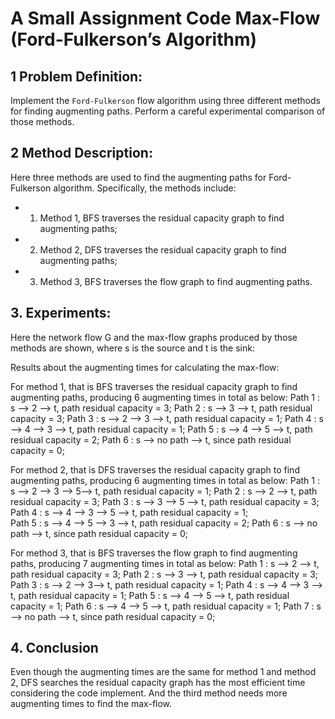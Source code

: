 # A Small Assignment Code Max-Flow (Ford-Fulkerson’s Algorithm) 


## 1 Problem Definition:
Implement the `Ford-Fulkerson` flow algorithm using three different methods for finding augmenting paths. Perform a careful experimental comparison of those methods.

## 2 Method Description:

Here three methods are used to find the augmenting paths for Ford-Fulkerson algorithm. Specifically, the methods include:

- 1) Method 1, BFS traverses the residual capacity graph to find augmenting paths;
- 2) Method 2, DFS traverses the residual capacity graph to find augmenting paths;
- 3) Method 3, BFS traverses the flow graph to find augmenting paths.

## 3. Experiments:
Here the network flow G and the max-flow graphs produced by those methods are shown, where s is the source and t is the sink:
     
   
Results about the augmenting times for calculating the max-flow:


For method 1, that is BFS traverses the residual capacity graph to find augmenting paths, producing 6 augmenting times in total as below:
   Path 1 :  s --> 2 -->  t, path residual capacity = 3;
   Path 2 :  s --> 3 -->  t, path residual capacity = 3;
   Path 3 :  s --> 2 --> 3 -->  t, path residual capacity = 1;
   Path 4 :  s --> 4 --> 3 -->  t, path residual capacity = 1;
   Path 5 :  s --> 4 --> 5 -->  t, path residual capacity = 2;
   Path 6 :  s --> no path -->  t, since path residual capacity = 0;

For method 2, that is DFS traverses the residual capacity graph to find augmenting paths, producing 6 augmenting times in total as below:
   Path 1 :  s --> 2 --> 3 --> 5-->  t, path residual capacity = 1;
   Path 2 :  s --> 2 -->  t, path residual capacity = 3;
   Path 3 :  s --> 3 --> 5 -->  t, path residual capacity = 3;
   Path 4 : s --> 4 --> 3 --> 5 -->  t, path residual capacity = 1;   
  Path 5 :  s --> 4 --> 5 --> 3 -->  t, path residual capacity = 2;
  Path 6 :  s --> no path -->  t, since path residual capacity = 0;

For method 3, that is BFS traverses the flow graph to find augmenting paths, producing 7 augmenting times in total as below:
   Path 1 :  s --> 2 -->  t, path residual capacity = 3;
   Path 2 :  s --> 3 -->  t, path residual capacity = 3;
   Path 3 :  s --> 2 --> 3-->  t, path residual capacity = 1;
   Path 4 :  s --> 4 --> 3 -->  t, path residual capacity = 1;
   Path 5 :  s --> 4 --> 5 -->  t, path residual capacity = 1;
   Path 6 :  s --> 4 --> 5 -->  t, path residual capacity = 1;
   Path 7 :  s --> no path -->  t, since path residual capacity = 0;

## 4. Conclusion
Even though the augmenting times are the same for method 1 and method 2, DFS searches the residual capacity graph has the most efficient time considering the code implement. And the third method needs more augmenting times to find the max-flow.
